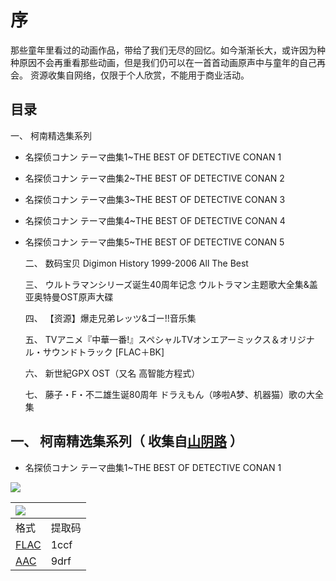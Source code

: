 # 序

那些童年里看过的动画作品，带给了我们无尽的回忆。如今渐渐长大，或许因为种种原因不会再重看那些动画，但是我们仍可以在一首首动画原声中与童年的自己再会。
资源收集自网络，仅限于个人欣赏，不能用于商业活动。

## 目录

一、 柯南精选集系列

* 名探侦コナン テーマ曲集1~THE BEST OF DETECTIVE CONAN 1


* 名探侦コナン テーマ曲集2~THE BEST OF DETECTIVE CONAN 2	


* 名探侦コナン テーマ曲集3~THE BEST OF DETECTIVE CONAN 3	


* 名探侦コナン テーマ曲集4~THE BEST OF DETECTIVE CONAN 4


* 名探侦コナン テーマ曲集5~THE BEST OF DETECTIVE CONAN 5	

  二、 数码宝贝 Digimon History 1999-2006 All The Best

  三、 ウルトラマンシリーズ诞生40周年记念 ウルトラマン主题歌大全集&盖亚奥特曼OST原声大碟

  四、 【资源】爆走兄弟レッツ&ゴー!!音乐集

  五、 TVアニメ『中華一番!』スペシャルTVオンエアーミックス＆オリジナル・サウンドトラック [FLAC＋BK]

  六、 新世紀GPX OST（又名 高智能方程式）

  七、 藤子・F・不二雄生诞80周年 ドラえもん（哆啦A梦、机器猫）歌の大全集

## 一、 柯南精选集系列（ 收集自[山阴路](http://shanyinlu.com/search?k=+%E5%90%8D%E4%BE%A6%E6%8E%A2%E6%9F%AF%E5%8D%97%E4%B8%BB%E9%A2%98%E6%9B%B2%E7%B2%BE%E9%80%89%E9%9B%86) ）

* 名探侦コナン テーマ曲集1~THE BEST OF DETECTIVE CONAN 1

![](http://p3.music.126.net/fysD-1SXjqIY1f91k4NThw==/5790028232027570.jpg)

| ![](https://raw.githubusercontent.com/FlyAcross/FlyAcross.github.io/master/img/download.PNG) |      |
| :--------------------------------------- | :--- |
| 格式                                       | 提取码  |
| [FLAC](http://pan.baidu.com/share/init?shareid=1133626014&uk=1879509496) | 1ccf |
| [AAC](http://pan.baidu.com/share/init?shareid=1469606262&uk=3409063139) | 9drf |

